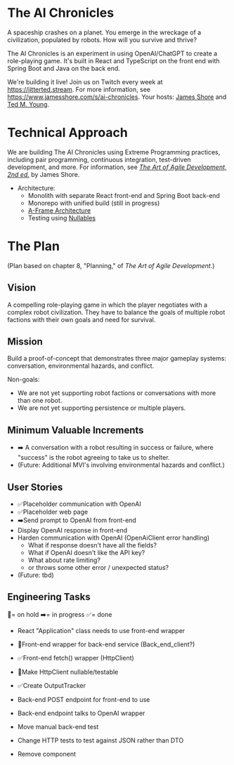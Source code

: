 # The AI Chronicles

A spaceship crashes on a planet. You emerge in the wreckage of a civilization, populated by robots. How will you survive and thrive?

The AI Chronicles is an experiment in using OpenAI/ChatGPT to create a role-playing game. It's built in React and TypeScript on the front end with Spring Boot and Java on the back end.

We're building it live! Join us on Twitch every week at https://jitterted.stream. For more information, see https://www.jamesshore.com/s/ai-chronicles. Your hosts: [James Shore](https://www.jamesshore.com) and [Ted M. Young](https://ted.dev/about).


# Technical Approach

We are building The AI Chronicles using Extreme Programming practices, including pair programming, continuous integration, test-driven development, and more. For information, see [*The Art of Agile Development, 2nd ed.*](https://www.jamesshore.com/v2/books/aoad2) by James Shore.

* Architecture:
  * Monolith with separate React front-end and Spring Boot back-end
  * Monorepo with unified build (still in progress)
  * [A-Frame Architecture](https://www.jamesshore.com/v2/projects/nullables/testing-without-mocks#a-frame-arch)
  * Testing using [Nullables](https://www.jamesshore.com/v2/projects/nullables)


# The Plan

(Plan based on chapter 8, "Planning," of *The Art of Agile Development*.)


## Vision

A compelling role-playing game in which the player negotiates with a complex robot civilization. They have to balance the goals of multiple robot factions with their own goals and need for survival.


## Mission

Build a proof-of-concept that demonstrates three major gameplay systems: conversation, environmental hazards, and conflict.

Non-goals:

* We are not yet supporting robot factions or conversations with more than one robot.
* We are not yet supporting persistence or multiple players.


## Minimum Valuable Increments

* ➡️ A conversation with a robot resulting in success or failure, where "success" is the robot agreeing to take us to shelter.
* (Future: Additional MVI's involving environmental hazards and conflict.)


## User Stories

* ✅Placeholder communication with OpenAI
* ✅Placeholder web page
* ➡️Send prompt to OpenAI from front-end
* Display OpenAI response in front-end
* Harden communication with OpenAI (OpenAiClient error handling)
  * What if response doesn't have all the fields?
  * What if OpenAI doesn't like the API key?
  * What about rate limiting?
  * or throws some other error / unexpected status?
* (Future: tbd)


## Engineering Tasks

🔷= on hold
➡️= in progress
✅= done

* React "Application" class needs to use front-end wrapper
* 🔷Front-end wrapper for back-end service (Back_end_client?)
* ✅Front-end fetch() wrapper (HttpClient)
* 🔷Make HttpClient nullable/testable
* ✅Create OutputTracker
* Back-end POST endpoint for front-end to use
* Back-end endpoint talks to OpenAI wrapper

* Move manual back-end test
* Change HTTP tests to test against JSON rather than DTO
* Remove <Hello> component
